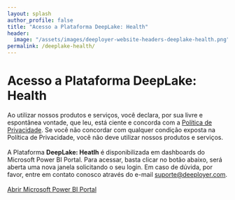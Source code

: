 ```yaml
---
layout: splash
author_profile: false
title: "Acesso a Plataforma DeepLake: Health"
header:
  image: "/assets/images/deeployer-website-headers-deeplake-health.png"
permalink: /deeplake-health/
---
```


# Acesso a Plataforma DeepLake: Health

Ao utilizar nossos produtos e serviços, você declara, por sua livre e espontânea vontade, que leu, está ciente e concorda com a <a href="https://www.iubenda.com/privacy-policy/12662037" class="iubenda-white iubenda-noiframe iubenda-embed iubenda-noiframe " title="Política de Privacidade ">Política de Privacidade</a>. Se você não concordar com qualquer condição exposta na Política de Privacidade, você não deve utilizar nossos produtos e serviços.
<br /><br />
A Plataforma **DeepLake: Heatlh** é disponibilizada em dashboards do Microsoft Power BI Portal. Para acessar, basta clicar no botão abaixo, será aberta uma nova janela solicitando o seu login. Em caso de dúvida, por favor, entre em contato conosco através do e-mail <a href="mailto:suporte@deeployer.com?subject=Suporte com Acesso ao Deeplake: Health&body=Olá, gostaria do suporte da Deeployer para...">suporte@deeployer.com</a>.
<br /><br />
<a href="https://app.powerbi.com" target="_blank" class="btn btn--primary">Abrir Microsoft Power BI Portal</a>

<script type="text/javascript">(function (w,d) {var loader = function () {var s = d.createElement("script"), tag = d.getElementsByTagName("script")[0]; s.src="https://cdn.iubenda.com/iubenda.js"; tag.parentNode.insertBefore(s,tag);}; if(w.addEventListener){w.addEventListener("load", loader, false);}else if(w.attachEvent){w.attachEvent("onload", loader);}else{w.onload = loader;}})(window, document);</script>
